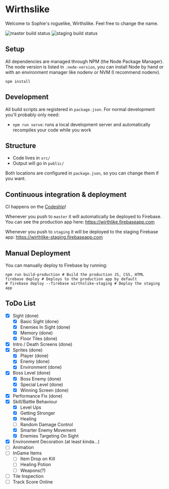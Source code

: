 # Wirthslike

Welcome to Sophie's roguelike, Wirthslike. Feel free to change the name.

![master build status](https://codeship.com/projects/aa8d5cc0-5d18-0133-84df-5e493a25d753/status?branch=master)
![staging build status](https://codeship.com/projects/aa8d5cc0-5d18-0133-84df-5e493a25d753/status?branch=staging)

## Setup

All dependencies are managed through NPM (the Node Package Manager). The node version is listed in `.node-version`, you
can install Node by hand or with an environment manager like nodenv or NVM (I recommend nodenv).

```
npm install
```

## Development

All build scripts are registered in `package.json`. For normal development you'll probably only need:

* `npm run serve`: runs a local development server and automatically recompiles your code while you work

## Structure

* Code lives in `src/`
* Output will go in `public/`

Both locations are configured in `package.json`, so you can change them if you want.

## Continuous integration & deployment

CI happens on the [Codeship](https://codeship.com)!

Whenever you push to `master` it will automatically be deployed to Firebase. You can see the production
app here: https://wirthlike.firebaseapp.com

Whenever you push to `staging` it will be deployed to the staging Firebase app: https://wirthlike-staging.firebaseapp.com

## Manual Deployment

You can manually deploy to Firebase by running:

```
npm run build-production # Build the production JS, CSS, HTML
firebase deploy # Deploys to the production app by default
# firebase deploy --firebase wirthslike-staging # Deploy the staging app
```

## ToDo List

* [x] Sight (done)
    * [x] Basic Sight (done)
    * [x] Enemies In Sight (done)
    * [x] Memory (done)
    * [x] Floor Tiles (done)
* [x] Intro / Death Screens (done)
* [x] Sprites (done)
    * [x] Player (done)
    * [x] Enemy (done)
    * [x] Environment (done)
* [x] Boss Level (done)
    * [x] Boss Enemy (done)
    * [x] Special Level (done)
    * [x] Winning Screen (done)
* [x] Performance Fix (done)
* [x] Skill/Battle Behaviour
    * [x] Level Ups
    * [x] Getting Stronger
    * [x] Healing
    * [ ] Random Damage Control
    * [x] Smarter Enemy Movement
    * [x] Enemies Targeting On Sight
* [x] Environment Decoration (at least kinda...)
* [ ] Animation
* [ ] InGame Items
    * [ ] Item Drop on Kill
    * [ ] Healing Potion
    * [ ] Weapons(?)
* [ ] Tile Inspection
* [ ] Track Score Online
